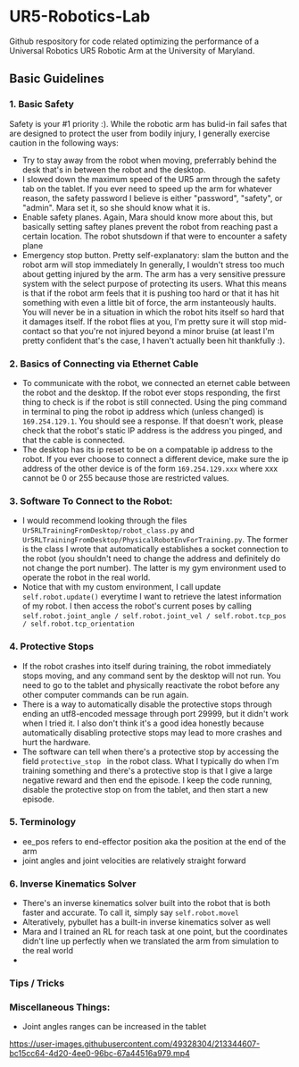 # UR5-Robotics-Lab
Github respository for code related optimizing the performance of a Universal Robotics UR5 Robotic Arm at the University of Maryland.

## Basic Guidelines

### 1. Basic Safety
Safety is your #1 priority :). While the robotic arm has bulid-in fail safes that are designed to protect the user from bodily injury, I generally exercise caution in the following ways:
- Try to stay away from the robot when moving, preferrably behind the desk that's in between the robot and the desktop.
- I slowed down the maximum speed of the UR5 arm through the safety tab on the tablet. If you ever need to speed up the arm for whatever reason, the safety password I believe is either "password", "safety", or "admin". Mara set it, so she should know what it is.
- Enable safety planes. Again, Mara should know more about this, but basically setting saftey planes prevent the robot from reaching past a certain location. The robot shutsdown if that were to encounter a safety plane
- Emergency stop button. Pretty self-explanatory: slam the button and the robot arm will stop immediately
In generally, I wouldn't stress too much about getting injured by the arm. The arm has a very sensitive pressure system with the select purpose of protecting its users. What this means is that if the robot arm feels that it is pushing too hard or that it has hit something with even a little bit of force, the arm instanteously haults. You will never be in a situation in which the robot hits itself so hard that it damages itself. If the robot flies at you, I'm pretty sure it will stop mid-contact so that you're not injured beyond a minor bruise (at least I'm pretty confident that's the case, I haven't actually been hit thankfully :).

### 2. Basics of Connecting via Ethernet Cable
- To communicate with the robot, we connected an eternet cable between the robot and the desktop. If the robot ever stops responding, the first thing to check is if the robot is still connected. Using the ping command in terminal to ping the robot ip address which (unless changed) is ``169.254.129.1``. You should see a response. If that doesn't work, please check that the robot's static IP address is the address you pinged, and that the cable is connected. 
- The desktop has its ip reset to be on a compatable ip address to the robot. If you ever choose to connect a different device, make sure the ip address of the other device is of the form ``169.254.129.xxx`` where xxx cannot be 0 or 255 because those are restricted values.

### 3. Software To Connect to the Robot:
- I would recommend looking through the files ``Ur5RLTrainingFromDesktop/robot_class.py`` and ``Ur5RLTrainingFromDesktop/PhysicalRobotEnvForTraining.py``. The former is the class I wrote that automatically establishes a socket connection to the robot (you shouldn't need to change the address and definitely do not change the port number). The latter is my gym environment used to operate the robot in the real world.
- Notice that with my custom environment, I call update ``self.robot.update()`` everytime I want to retrieve the latest information of my robot. I then access the robot's current poses by calling ``self.robot.joint_angle / self.robot.joint_vel / self.robot.tcp_pos / self.robot.tcp_orientation``

### 4. Protective Stops
- If the robot crashes into itself during training, the robot immediately stops moving, and any command sent by the desktop will not run. You need to go to the tablet and physically reactivate the robot before any other computer commands can be run again.
- There is a way to automatically disable the protective stops through ending an utf8-encoded message through port 29999, but it didn't work when I tried it. I also don't think it's a good idea honestly because automatically disabling protective stops may lead to more crashes and hurt the hardware.
- The software can tell when there's a protective stop by accessing the field ``protective_stop `` in the robot class. What I typically do when I'm training something and there's a protective stop is that I give a large negative reward and then end the episode. I keep the code running, disable the protective stop on from the tablet, and then start a new episode.

### 5. Terminology
- ee_pos refers to end-effector position aka the position at the end of the arm
- joint angles and joint velocities are relatively straight forward

### 6. Inverse Kinematics Solver
- There's an inverse kinematics solver built into the robot that is both faster and accurate. To call it, simply say ``self.robot.movel``
- Alteratively, pybullet has a built-in inverse kinematics solver as well
- Mara and I trained an RL for reach task at one point, but the coordinates didn't line up perfectly when we translated the arm from simulation to the real world
- 


### Tips / Tricks

### Miscellaneous Things:
- Joint angles ranges can be increased in the tablet


https://user-images.githubusercontent.com/49328304/213344607-bc15cc64-4d20-4ee0-96bc-67a44516a979.mp4


